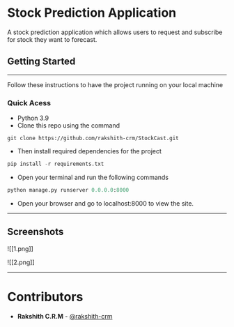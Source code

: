 # Stock Prediction Application

A stock prediction application which allows users to request 
and subscribe for stock they want to forecast.

## Getting Started
---
Follow these instructions to have the project running on your local machine

### Quick Acess
- Python 3.9
- Clone this repo using the command
```git 
git clone https://github.com/rakshith-crm/StockCast.git 
```

- Then install required dependencies for the project
```python
pip install -r requirements.txt
```
- Open your terminal and run the following commands
```python
python manage.py runserver 0.0.0.0:8000
```
- Open your browser and go to localhost:8000 to view the site.

---

## Screenshots

![[1.png]]

![[2.png]]

---

# Contributors
* **Rakshith C.R.M** - [@rakshith-crm](https://github.com/rakshith-crm)

